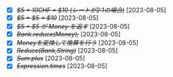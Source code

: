 * [X] ~~*$5 + 10CHF = $10 (レートが2:1の場合)*~~ [2023-08-05]
* [X] ~~*$5 + $5 = $10*~~ [2023-08-05]
* [X] ~~*$5 + $5 が Money を返す*~~ [2023-08-05]
* [X] ~~*Bank.reduce(Money);*~~ [2023-08-05]
* [X] ~~*Moneyを変換して換算を行う*~~ [2023-08-05]
* [X] ~~*Reduce(Bank,String)*~~ [2023-08-05]
* [X] ~~*Sum.plus*~~ [2023-08-05]
* [X] ~~*Expression.times*~~ [2023-08-05]